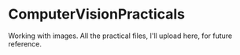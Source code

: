 # ComputerVisionPracticals
Working with images. All the practical files, I'll upload here, for future reference.
